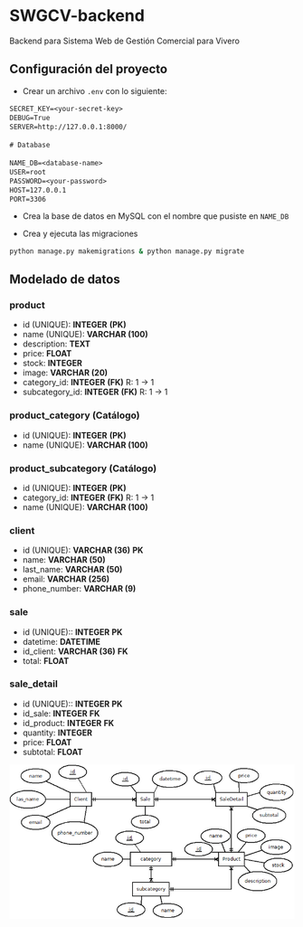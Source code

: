# SWGCV-backend

Backend para Sistema Web de Gestión Comercial para Vivero

## Configuración del proyecto

- Crear un archivo `.env` con lo siguiente:

```
SECRET_KEY=<your-secret-key>
DEBUG=True
SERVER=http://127.0.0.1:8000/

# Database

NAME_DB=<database-name>
USER=root
PASSWORD=<your-password>
HOST=127.0.0.1
PORT=3306
```

- Crea la base de datos en MySQL con el nombre que pusiste en `NAME_DB`

- Crea y ejecuta las migraciones

```bash
python manage.py makemigrations & python manage.py migrate
```

## Modelado de datos

### product

- id (UNIQUE): **INTEGER** **(PK)**
- name (UNIQUE): **VARCHAR (100)**
- description: **TEXT**
- price: **FLOAT**
- stock: **INTEGER**
- image: **VARCHAR (20)**
- category_id: **INTEGER** **(FK)** R: 1 -> 1
- subcategory_id: **INTEGER** **(FK)** R: 1 -> 1

### product_category **(Catálogo)**

- id (UNIQUE): **INTEGER** **(PK)**
- name (UNIQUE): **VARCHAR (100)**

### product_subcategory **(Catálogo)**

- id (UNIQUE): **INTEGER** **(PK)**
- category_id: **INTEGER** **(FK)** R: 1 -> 1
- name (UNIQUE): **VARCHAR (100)**

### client

- id (UNIQUE): **VARCHAR (36)** **PK**
- name: **VARCHAR (50)**
- last_name: **VARCHAR (50)**
- email: **VARCHAR (256)**
- phone_number: **VARCHAR (9)**

### sale

- id (UNIQUE):: **INTEGER** **PK**
- datetime: **DATETIME**
- id_client: **VARCHAR (36)** **FK**
- total: **FLOAT**

### sale_detail

- id (UNIQUE):: **INTEGER** **PK**
- id_sale: **INTEGER** **FK**
- id_product: **INTEGER** **FK**
- quantity: **INTEGER**
- price: **FLOAT**
- subtotal: **FLOAT**

![Diagrama entidad relación](./docs/DER.png)
